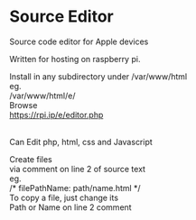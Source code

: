 # Source Editor
Source code editor for Apple devices

Written for hosting on raspberry pi.

Install in any subdirectory under
/var/www/html<br>
eg.<br>
/var/www/html/e/<br>
Browse <br>
https://rpi.ip/e/editor.php<br><br>

Can Edit php, html, css and Javascript <br>

Create files <br>
via comment on line 2 of source text<br>
eg. <br>
/* filePathName: path/name.html */<br>
To copy a file, just change its<br>
Path or Name on line 2 comment
